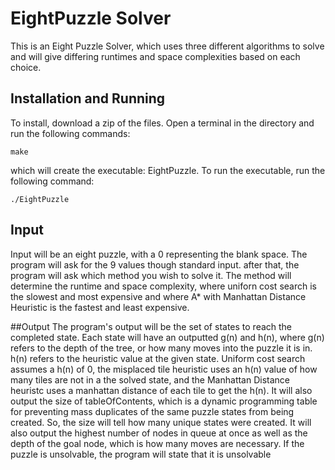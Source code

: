 # EightPuzzle Solver
This is an Eight Puzzle Solver, which uses three different algorithms to solve
and will give differing runtimes and space complexities based on each choice.

## Installation and Running
To install, download a zip of the files.
Open a terminal in the directory and run the following commands:
```
make
```
which will create the executable: EightPuzzle.
To run the executable, run the following command:
```
./EightPuzzle
```
## Input
Input will be an eight puzzle, with a 0 representing the blank space. 
The program will ask for the 9 values though standard input.
after that, the program will ask which method you wish to solve it.
The method will determine the runtime and space complexity, where uniforn cost
search is the slowest and most expensive and where A* with Manhattan Distance
Heuristic is the fastest and least expensive. 

##Output
The program's output will be the set of states to reach the completed state.
Each state will have an outputted g(n) and h(n), where g(n) refers to the depth
of the tree, or how many moves into the puzzle it is in. h(n) refers to the 
heuristic value at the given state. Uniform cost search assumes a h(n) of 0,
the misplaced tile heuristic uses an h(n) value of how many tiles are not in a 
the solved state, and the Manhattan Distance heuristc uses a manhattan distance
of each tile to get the h(n).
It will also output the size of tableOfContents, which is a dynamic programming
table for preventing mass duplicates of the same puzzle states from being
created. So, the size will tell how many unique states were created. 
It will also output the highest number of nodes in queue at once as well as 
the depth of the goal node, which is how many moves are necessary. 
If the puzzle is unsolvable, the program will state that it is unsolvable
